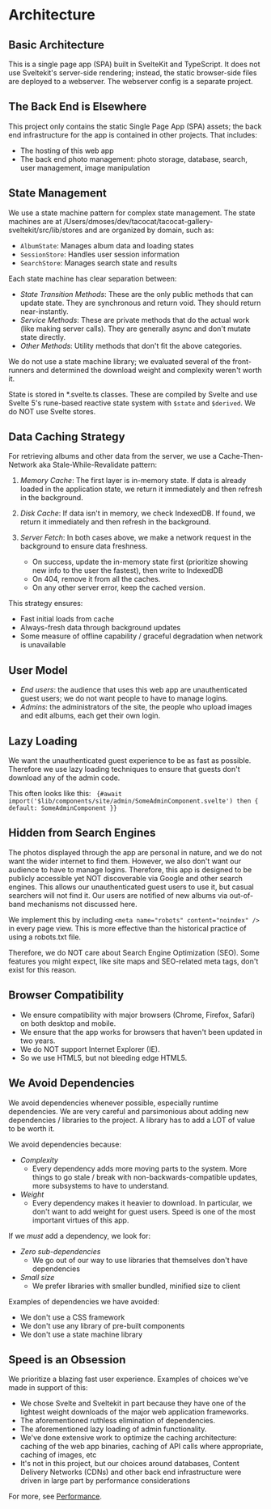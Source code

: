 # Architecture

## Basic Architecture

This is a single page app (SPA) built in SvelteKit and TypeScript. It does not use Sveltekit's server-side rendering; instead, the static browser-side files are deployed to a webserver. The webserver config is a separate project.

## The Back End is Elsewhere

This project only contains the static Single Page App (SPA) assets; the back end infrastructure for the app is contained in other projects. That includes:

- The hosting of this web app
- The back end photo management: photo storage, database, search, user management, image manipulation

## State Management

We use a state machine pattern for complex state management. The state machines are at /Users/dmoses/dev/tacocat/tacocat-gallery-sveltekit/src/lib/stores and are organized by domain, such as:

- `AlbumState`: Manages album data and loading states
- `SessionStore`: Handles user session information
- `SearchStore`: Manages search state and results

Each state machine has clear separation between:

- _State Transition Methods_: These are the only public methods that can update state. They are synchronous and return void. They should return near-instantly.
- _Service Methods_: These are private methods that do the actual work (like making server calls). They are generally async and don't mutate state directly.
- _Other Methods_: Utility methods that don't fit the above categories.

We do not use a state machine library; we evaluated several of the front-runners and determined the download weight and complexity weren't worth it.

State is stored in \*.svelte.ts classes. These are compiled by Svelte and use Svelte 5's rune-based reactive state system with `$state` and `$derived`. We do NOT use Svelte stores.

## Data Caching Strategy

For retrieving albums and other data from the server, we use a Cache-Then-Network aka Stale-While-Revalidate pattern:

1. _Memory Cache_: The first layer is in-memory state. If data is already loaded in the application state, we return it immediately and then refresh in the background.

2. _Disk Cache_: If data isn't in memory, we check IndexedDB. If found, we return it immediately and then refresh in the background.

3. _Server Fetch_: In both cases above, we make a network request in the background to ensure data freshness.
    - On success, update the in-memory state first (prioritize showing new info to the user the fastest), then write to IndexedDB
    - On 404, remove it from all the caches.
    - On any other server error, keep the cached version.

This strategy ensures:

- Fast initial loads from cache
- Always-fresh data through background updates
- Some measure of offline capability / graceful degradation when network is unavailable

## User Model

- _End users_: the audience that uses this web app are unauthenticated guest users; we do not want people to have to manage logins.
- _Admins_: the administrators of the site, the people who upload images and edit albums, each get their own login.

## Lazy Loading

We want the unauthenticated guest experience to be as fast as possible. Therefore we use lazy loading techniques to ensure that guests don't download any of the admin code.

This often looks like this: ` {#await import('$lib/components/site/admin/SomeAdminComponent.svelte') then { default: SomeAdminComponent }}`

## Hidden from Search Engines

The photos displayed through the app are personal in nature, and we do not want the wider internet to find them. However, we also don't want our audience to have to manage logins. Therefore, this app is designed to be publicly accessible yet NOT discoverable via Google and other search engines. This allows our unauthenticated guest users to use it, but casual searchers will not find it. Our users are notified of new albums via out-of-band mechanisms not discussed here.

We implement this by including `<meta name="robots" content="noindex" />` in every page view. This is more effective than the historical practice of using a robots.txt file.

Therefore, we do NOT care about Search Engine Optimization (SEO). Some features you might expect, like site maps and SEO-related meta tags, don't exist for this reason.

## Browser Compatibility

- We ensure compatibility with major browsers (Chrome, Firefox, Safari) on both desktop and mobile.
- We ensure that the app works for browsers that haven't been updated in two years.
- We do NOT support Internet Explorer (IE).
- So we use HTML5, but not bleeding edge HTML5.

## We Avoid Dependencies

We avoid dependencies whenever possible, especially runtime dependencies. We are very careful and parsimonious about adding new dependencies / libraries to the project. A library has to add a LOT of value to be worth it.

We avoid dependencies because:

- _Complexity_
    - Every dependency adds more moving parts to the system. More things to go stale / break with non-backwards-compatible updates, more subsystems to have to understand.
- _Weight_
    - Every dependency makes it heavier to download. In particular, we don't want to add weight for guest users. Speed is one of the most important virtues of this app.

If we _must_ add a dependency, we look for:

- _Zero sub-dependencies_
    - We go out of our way to use libraries that themselves don't have dependencies
- _Small size_
    - We prefer libraries with smaller bundled, minified size to client

Examples of dependencies we have avoided:

- We don't use a CSS framework
- We don't use any library of pre-built components
- We don't use a state machine library

## Speed is an Obsession

We prioritize a blazing fast user experience. Examples of choices we've made in support of this:

- We chose Svelte and Sveltekit in part because they have one of the lightest weight downloads of the major web application frameworks.
- The aforementioned ruthless elimination of dependencies.
- The aforementioned lazy loading of admin functionality.
- We've done extensive work to optimize the caching architecture: caching of the web app binaries, caching of API calls where appropriate, caching of images, etc
- It's not in this project, but our choices around databases, Content Delivery Networks (CDNs) and other back end infrastructure were driven in large part by performance considerations

For more, see [Performance](performance.md).
